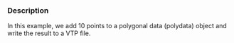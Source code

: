### Description

In this example, we add 10 points to a polygonal data (polydata) object and write the result to a VTP file.
